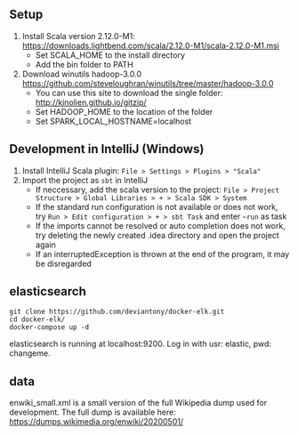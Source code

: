 ## Setup
1. Install Scala version 2.12.0-M1: https://downloads.lightbend.com/scala/2.12.0-M1/scala-2.12.0-M1.msi
    * Set SCALA_HOME to the install directory
    * Add the bin folder to PATH
2. Download winutils hadoop-3.0.0 https://github.com/steveloughran/winutils/tree/master/hadoop-3.0.0
    * You can use this site to download the single folder: http://kinolien.github.io/gitzip/
    * Set HADOOP_HOME to the location of the folder
    * Set SPARK_LOCAL_HOSTNAME=localhost

## Development in IntelliJ (Windows)
1. Install IntelliJ Scala plugin: `File > Settings > Plugins > "Scala"`
2. Import the project as `sbt` in IntelliJ
    * If neccessary, add the scala version to the project: `File > Project Structure > Global Libraries > + > Scala SDK > System`
    * If the standard run configuration is not available or does not work, try `Run > Edit configuration > + > sbt Task` and enter `~run` as task
    * If the imports cannot be resolved or auto completion does not work, try deleting the newly created .idea directory and open the project again
    * If an interruptedException is thrown at the end of the program, it may be disregarded

## elasticsearch
```
git clone https://github.com/deviantony/docker-elk.git
cd docker-elk/
docker-compose up -d
```
elasticsearch is running at localhost:9200. Log in with usr: elastic, pwd: changeme.

## data
enwiki_small.xml is a small version of the full Wikipedia dump used for development. The full dump is available here: https://dumps.wikimedia.org/enwiki/20200501/

